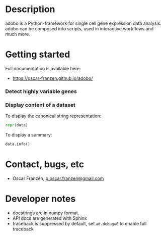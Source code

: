 # Description
adobo is a Python-framework for single cell gene expression data analysis. adobo can be composed into scripts, used in interactive workflows and much more.

# Getting started
Full documentation is available here:
* https://oscar-franzen.github.io/adobo/

### Detect highly variable genes

### Display content of a dataset
To display the canonical string representation:
```python
repr(data)
```
To display a summary:
```python
data.info()
```

# Contact, bugs, etc
* Oscar Franzén, <p.oscar.franzen@gmail.com>

# Developer notes
* docstrings are in numpy format.
* API docs are generated with Sphinx
* traceback is suppressed by default, set `ad.debug=0` to enable full traceback
